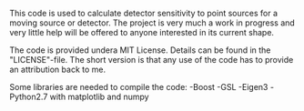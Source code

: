 This code is used to calculate detector sensitivity to point sources for a moving source or detector. The project is very much a work in progress and very little help will be offered to anyone interested in its current shape.

The code is provided undera MIT License. Details can be found in the "LICENSE"-file. The short version is that any use of the code has to provide an attribution back to me.

Some libraries are needed to compile the code:
-Boost
-GSL
-Eigen3
-Python2.7 with matplotlib and numpy